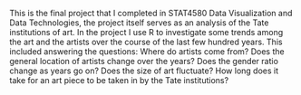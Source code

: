 This is the final project that I completed in STAT4580 Data Visualization and Data Technologies, the project itself serves as an analysis of the Tate institutions of art. In the project I use R to investigate some trends among the art and the artists over the course of the last few hundred years. This included answering the questions: Where do artists come from? Does the general location of artists change over the years? Does the gender ratio change as years go on? Does the size of art fluctuate? How long does it take for an art piece to be taken in by the Tate institutions?
